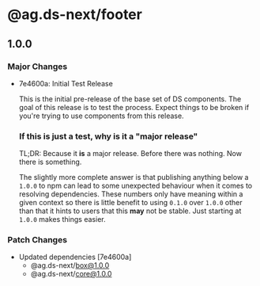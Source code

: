 # @ag.ds-next/footer

## 1.0.0
### Major Changes

- 7e4600a: Initial Test Release
  
  This is the initial pre-release of the base set of DS components. The goal of this release is to test the process. Expect things to be broken if you're trying to use components from this release.
  
  ### If this is just a test, why is it a "major release"
  
  TL;DR: Because it __is__ a major release. Before there was nothing. Now there is something.
  
  The slightly more complete answer is that publishing anything below a `1.0.0` to npm can lead to some unexpected behaviour when it comes to resolving dependencies. These numbers only have meaning within a given context so there is little benefit to using `0.1.0` over `1.0.0` other than that it hints to users that this **may** not be stable. Just starting at `1.0.0` makes things easier.

### Patch Changes

- Updated dependencies [7e4600a]
  - @ag.ds-next/box@1.0.0
  - @ag.ds-next/core@1.0.0
